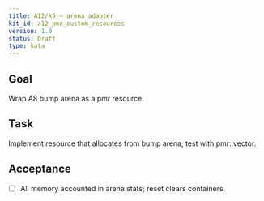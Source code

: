 ```yaml
---
title: A12/k5 — arena adapter
kit_id: a12_pmr_custom_resources
version: 1.0
status: Draft
type: kata
---
```

## Goal
Wrap A8 bump arena as a pmr resource.
## Task
Implement resource that allocates from bump arena; test with pmr::vector.
## Acceptance
- [ ] All memory accounted in arena stats; reset clears containers.